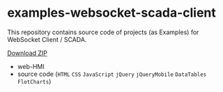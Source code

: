 # examples-websocket-scada-client

This repository contains source code of projects (as Examples) for WebSocket Client / SCADA.

[Download ZIP](https://github.com/atgroup09/examples-websocket-scada-client/archive/refs/heads/main.zip)

- web-HMI
- source code (`HTML` `CSS` `JavaScript` `jQuery` `jQueryMobile` `DataTables` `FlotCharts`)

